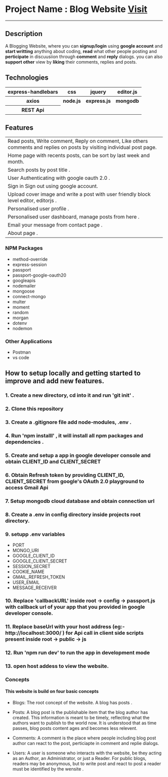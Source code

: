 
# Project Name : Blog Website <a href="https://debashisblog.herokuapp.com/">Visit</a> 
<hr>
<h2>Description</h2>
<p>A Blogging Website, where you can <b>signup/login</b> using <b>google account</b> and <b>start writting</b> 
  anything about coding, <b>read</b> what other people posting and <b>perticipate</b> in discuusiion 
  through <b>comment</b> and <b>reply</b> dialogs. you can also <b>support other</b> view by <b>liking</b> their comments, replies and posts.</p>

<h2>Technologies</h2>
<table>
      <tbody>
        <tr>
          <th>express-handlebars</th>
          <th>css</th>
           <th>jquery</th>
           <th>editor.js</th>
        </tr>
         <tr>
           <th>axios</th>
          <th>node.js</th>
          <th>express.js</th>
           <th>mongodb</th>
        </tr>
          <tr>
           <th>REST Api</th>
         </tr>
      </tbody>    
</table>

## Features
<table>
      <tbody>
         <tr>
          <td>Read posts, Write comment, Reply on comment, Like others comments and replies on posts by visiting individual post page.</td>
        </tr>
        <tr>
          <td>Home page with recents posts, can be sort by last week and month.</td>
        </tr>
        <tr>
          <td>Search posts by post title .</td>
        </tr>
        <tr>
          <td>User Authenticating with google oauth 2.0 .</td>
        </tr>
         <tr>
          <td>Sign in Sign out using google account.</td>
        </tr>
        <tr>
          <td>Upload cover image and write a post with user friendly block level editor, editorjs .</td>
        </tr>
         <tr>
          <td>Personalised user profile .</td>
        </tr>
         <tr>
          <td>Personalised user dashboard, manage posts from here .</td>
        </tr>
          <tr>
          <td>Email your message from contact page .</td>
        </tr>
         <tr>
          <td>About page .</td>
        </tr>
      </tbody>    
</table>

### NPM Packages
- method-override
- express-session
- passport
- passport-google-oauth20
- googleapis
- nodemailer
- mongoose
- connect-mongo
- multer
- moment
- random
- morgan
- dotenv
- nodemon
### Other Applications
- Postman
- vs code
## How to setup locally and getting started to improve and add new features.
### 1. Create a new directory, cd into it and run 'git init' .
### 2. Clone this repository
### 3. Create a .gitignore file add node-modules, .env .
### 4. Run 'npm installl' , it will install all npm packages and dependencies .
### 5. Create and setup a app in google developer console and obtain CLIENT_ID and CLIENT_SECRET
### 6. Obtain Refresh token by providing CLIENT_ID, CLIENT_SECRET from google's OAuth 2.0 playground to access Gmail Api 
### 7. Setup mongodb cloud database and obtain connection url
### 8. Create a .env in config directory inside projects root directory.
### 9. setupp .env variables 
- PORT
- MONGO_URI
- GOOGLE_CLIENT_ID
- GOOGLE_CLIENT_SECRET
- SESSION_SECRET
- COOKIE_NAME
- GMAIL_REFRESH_TOKEN
- USER_EMAIL
- MESSAGE_RECEIVER
### 10. Replace 'callbackURL' inside root -> config -> passport.js  with callback url of your app that you  provided in google developer console.
### 11. Replace baseUrl with your host address (eg:- http://localhost:3000/ ) for Api call in client side scripts present inside root -> public -> js
### 12. Run 'npm run dev' to run the app in development mode
### 13. open host addess to view the website.

### Concepts

#### This website is build on four basic concepts

- Blogs:  The root concept of the website. A blog has posts .

- Posts:  A blog post is the publishable item that the blog author has created. This information is meant to be timely, reflecting what the authors want to publish to the world now. It is understood that as time passes, blog posts content ages and becomes less relevent.

- Comments:  A comment is the place where people including blog post author can react to the post, perticiapte in comment and replie dialogs.

- Users:  A user is someone who interacts with the website, be they acting as an Author, an Administrator, or just a Reader. For public blogs, readers may be anonymous, but to write post and react to post a reader must be identified by the wensite .
